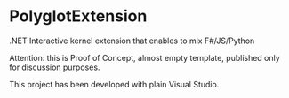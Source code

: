 # PolyglotExtension
.NET Interactive kernel extension that enables to mix F#/JS/Python

Attention: this is Proof of Concept, almost empty template, published only for discussion purposes.

This project has been developed with plain Visual Studio.

